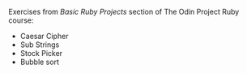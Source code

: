 Exercises from *Basic Ruby Projects* section of The Odin Project Ruby course:
- Caesar Cipher
- Sub Strings
- Stock Picker
- Bubble sort